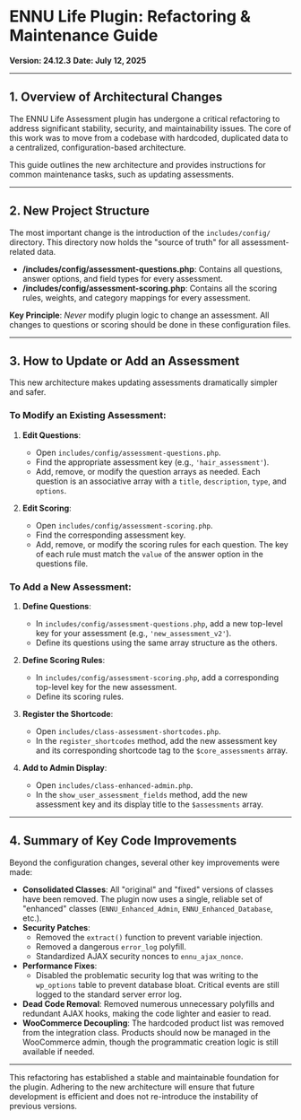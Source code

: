# ENNU Life Plugin: Refactoring & Maintenance Guide
**Version: 24.12.3**
**Date: July 12, 2025**

---

## 1. Overview of Architectural Changes

The ENNU Life Assessment plugin has undergone a critical refactoring to address significant stability, security, and maintainability issues. The core of this work was to move from a codebase with hardcoded, duplicated data to a centralized, configuration-based architecture.

This guide outlines the new architecture and provides instructions for common maintenance tasks, such as updating assessments.

---

## 2. New Project Structure

The most important change is the introduction of the `includes/config/` directory. This directory now holds the "source of truth" for all assessment-related data.

- **/includes/config/assessment-questions.php**: Contains all questions, answer options, and field types for every assessment.
- **/includes/config/assessment-scoring.php**: Contains all the scoring rules, weights, and category mappings for every assessment.

**Key Principle**: *Never* modify plugin logic to change an assessment. All changes to questions or scoring should be done in these configuration files.

---

## 3. How to Update or Add an Assessment

This new architecture makes updating assessments dramatically simpler and safer.

### To Modify an Existing Assessment:

1.  **Edit Questions**:
    -   Open `includes/config/assessment-questions.php`.
    -   Find the appropriate assessment key (e.g., `'hair_assessment'`).
    -   Add, remove, or modify the question arrays as needed. Each question is an associative array with a `title`, `description`, `type`, and `options`.

2.  **Edit Scoring**:
    -   Open `includes/config/assessment-scoring.php`.
    -   Find the corresponding assessment key.
    -   Add, remove, or modify the scoring rules for each question. The key of each rule must match the `value` of the answer option in the questions file.

### To Add a New Assessment:

1.  **Define Questions**:
    -   In `includes/config/assessment-questions.php`, add a new top-level key for your assessment (e.g., `'new_assessment_v2'`).
    -   Define its questions using the same array structure as the others.

2.  **Define Scoring Rules**:
    -   In `includes/config/assessment-scoring.php`, add a corresponding top-level key for the new assessment.
    -   Define its scoring rules.

3.  **Register the Shortcode**:
    -   Open `includes/class-assessment-shortcodes.php`.
    -   In the `register_shortcodes` method, add the new assessment key and its corresponding shortcode tag to the `$core_assessments` array.

4.  **Add to Admin Display**:
    -   Open `includes/class-enhanced-admin.php`.
    -   In the `show_user_assessment_fields` method, add the new assessment key and its display title to the `$assessments` array.

---

## 4. Summary of Key Code Improvements

Beyond the configuration changes, several other key improvements were made:

-   **Consolidated Classes**: All "original" and "fixed" versions of classes have been removed. The plugin now uses a single, reliable set of "enhanced" classes (`ENNU_Enhanced_Admin`, `ENNU_Enhanced_Database`, etc.).
-   **Security Patches**:
    -   Removed the `extract()` function to prevent variable injection.
    -   Removed a dangerous `error_log` polyfill.
    -   Standardized AJAX security nonces to `ennu_ajax_nonce`.
-   **Performance Fixes**:
    -   Disabled the problematic security log that was writing to the `wp_options` table to prevent database bloat. Critical events are still logged to the standard server error log.
-   **Dead Code Removal**: Removed numerous unnecessary polyfills and redundant AJAX hooks, making the code lighter and easier to read.
-   **WooCommerce Decoupling**: The hardcoded product list was removed from the integration class. Products should now be managed in the WooCommerce admin, though the programmatic creation logic is still available if needed.

---

This refactoring has established a stable and maintainable foundation for the plugin. Adhering to the new architecture will ensure that future development is efficient and does not re-introduce the instability of previous versions. 